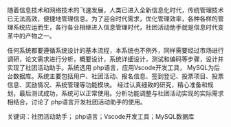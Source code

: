 随着信息技术和网络技术的飞速发展，人类已进入全新信息化时代，传统管理技术已无法高效，便捷地管理信息。为了迎合时代需求，优化管理效率，各种各样的管理系统应运而生，各行各业相继进入信息管理时代，社团活动助手就是信息时代变革中的产物之一。

任何系统都要遵循系统设计的基本流程，本系统也不例外，同样需要经过市场进行调研，论文需求进行分析，概要设计，系统详细设计，测试和编码等步骤，设计并实现了社团活动助手。系统选用 php语言，应用Vscode开发工具， MySQL为后台数据库。系统主要包括用户、社团活动、报名信息、签到登记、投票项目、投票信息、奖励情况、系统管理等功能模块。
经过认真细致的研究，精心准备和规划，最后测试成功，系统可以正常使用。分析功能调整与社团活动实现的实际需求相结合，讨论了 php语言开发社团活动助手的使用。

关键词：社团活动助手； php语言；Vscode开发工具；MySQL数据库
